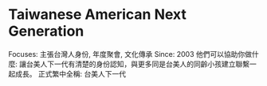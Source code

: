 # Taiwanese American Next Generation

Focuses: 主張台灣人身份, 年度聚會, 文化傳承
Since: 2003
他們可以協助你做什麼: 讓台美人下一代有清楚的身份認知，與更多同是台美人的同齡小孩建立聯繫一起成長。
正式繁中全稱: 台美人下一代